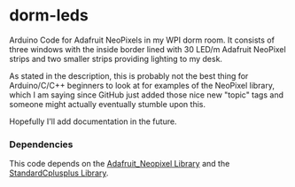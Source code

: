 # dorm-leds
Arduino Code for Adafruit NeoPixels in my WPI dorm room. It consists of three windows with the inside border lined with 30 LED/m Adafruit NeoPixel strips and two smaller strips providing lighting to my desk.

As stated in the description, this is probably not the best thing for Arduino/C/C++ beginners to look at for examples of the NeoPixel library, which I am saying since GitHub just added those nice new "topic" tags and someone might actually eventually stumble upon this.

Hopefully I'll add documentation in the future.

### Dependencies

This code depends on the [Adafruit_Neopixel Library](https://github.com/adafruit/Adafruit_NeoPixel) and the [StandardCplusplus Library](https://github.com/maniacbug/StandardCplusplus).
